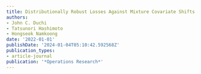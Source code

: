 ```yaml
---
title: Distributionally Robust Losses Against Mixture Covariate Shifts
authors:
- John C. Duchi
- Tatsunori Hashimoto
- Hongseok Namkoong
date: '2022-01-01'
publishDate: '2024-01-04T05:10:42.592568Z'
publication_types:
- article-journal
publication: '*Operations Research*'
---
```

